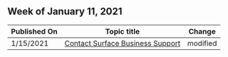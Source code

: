 <!-- This file is generated automatically each week. Changes made to this file will be overwritten.-->



## Week of January 11, 2021


| Published On |Topic title | Change |
|------|------------|--------|
| 1/15/2021 | [Contact Surface Business Support](/surface-duo/contact-surface-duo-support) | modified |
